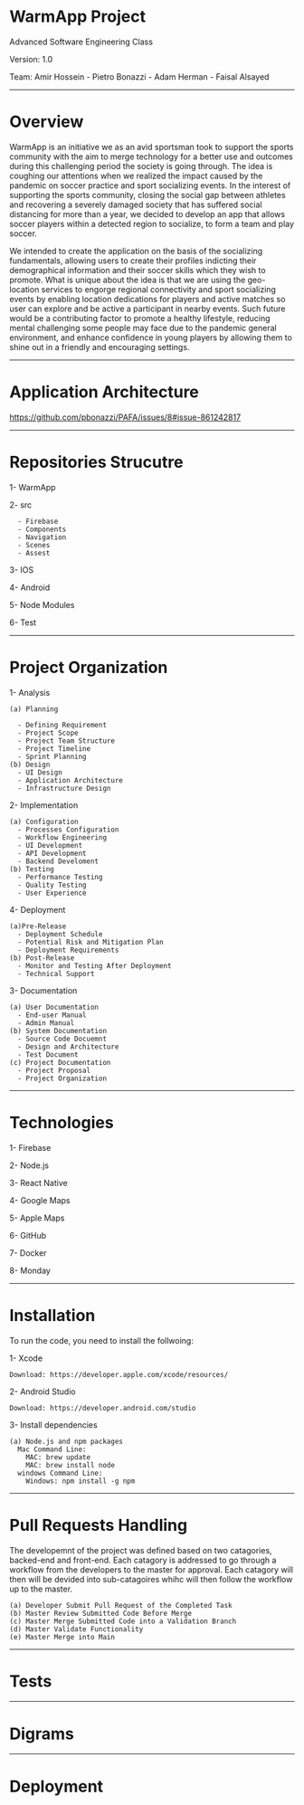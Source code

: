 # WarmApp Project

Advanced Software Engineering Class

Version: 1.0 

Team: Amir Hossein - Pietro Bonazzi - Adam Herman - Faisal Alsayed 

------------------------------
# Overview 

WarmApp is an initiative we as an avid sportsman took to support the sports community with the aim to merge technology for a better use and outcomes during this challenging period the society is going through. The idea is coughing our attentions when we realized the impact caused by the pandemic on soccer practice and sport socializing events. In the interest of supporting the sports community, closing the social gap between athletes and recovering a severely damaged society that has suffered social distancing for more than a year, we decided to develop an app that allows soccer players within a detected region to socialize, to form a team and play soccer. 

We intended to create the application on the basis of the socializing fundamentals, allowing users to create their profiles indicting their demographical information and their soccer skills which they wish to promote. What is unique about the idea is that we are using the geo-location services to engorge regional connectivity and sport socializing events by enabling location dedications for players and active matches so user can explore and be active a participant in nearby events. Such future would be a contributing factor to promote a healthy lifestyle, reducing mental challenging some people may face due to the pandemic general environment, and enhance confidence in young players by allowing them to shine out in a friendly and encouraging settings.  


------------------------------
# Application Architecture 
https://github.com/pbonazzi/PAFA/issues/8#issue-861242817


------------------------------
# Repositories Strucutre
  1- WarmApp
  
  2- src
  
      - Firebase 
      - Components
      - Navigation
      - Scenes 
      - Assest 
   3- IOS
   
   4- Android 
   
   5- Node Modules 
   
   6- Test 

------------------------------
# Project Organization 
  1- Analysis
  
    (a) Planning
    
      - Defining Requirement
      - Project Scope
      - Project Team Structure
      - Project Timeline
      - Sprint Planning
    (b) Design
      - UI Design 
      - Application Architecture
      - Infrastructure Design 
        
  2- Implementation
  
    (a) Configuration
      - Processes Configuration
      - Workflow Engineering
      - UI Development 
      - API Development
      - Backend Develoment 
    (b) Testing 
      - Performance Testing 
      - Quality Testing 
      - User Experience
      
  4- Deployment
  
    (a)Pre-Release
      - Deployment Schedule
      - Potential Risk and Mitigation Plan 
      - Deployment Requirements
    (b) Post-Release 
      - Monitor and Testing After Deployment   
      - Technical Support 
      
  3- Documentation 
  
    (a) User Documentation
      - End-user Manual
      - Admin Manual
    (b) System Documentation
      - Source Code Docuemnt 
      - Design and Architecture
      - Test Document
    (c) Project Documentation
      - Project Proposal 
      - Project Organization
    
------------------------------
# Technologies

  1- Firebase 
  
  2- Node.js 
  
  3- React Native 
  
  4- Google Maps
  
  5- Apple Maps 
  
  6- GitHub 
  
  7- Docker
  
  8- Monday 

------------------------------
# Installation 
To run the code, you need to install the follwoing:

  1- Xcode 
  
    Download: https://developer.apple.com/xcode/resources/
    
  2- Android Studio 
  
    Download: https://developer.android.com/studio
    
  3- Install dependencies
  
    (a) Node.js and npm packages 
      Mac Command Line: 
        MAC: brew update
        MAC: brew install node
      windows Command Line: 
        Windows: npm install -g npm 
      
------------------------------
# Pull Requests Handling 

  The developemnt of the project was defined based on two catagories, backed-end and front-end. Each catagory is addressed to go through a workflow from the developers to the master for approval. Each catagory will then will be devided into sub-catagoires whihc will then follow the workflow up to the master. 
  
    
    (a) Developer Submit Pull Request of the Completed Task 
    (b) Master Review Submitted Code Before Merge 
    (c) Master Merge Submitted Code into a Validation Branch 
    (d) Master Validate Functionality 
    (e) Master Merge into Main 


------------------------------
# Tests 

------------------------------
# Digrams 

------------------------------
# Deployment 
